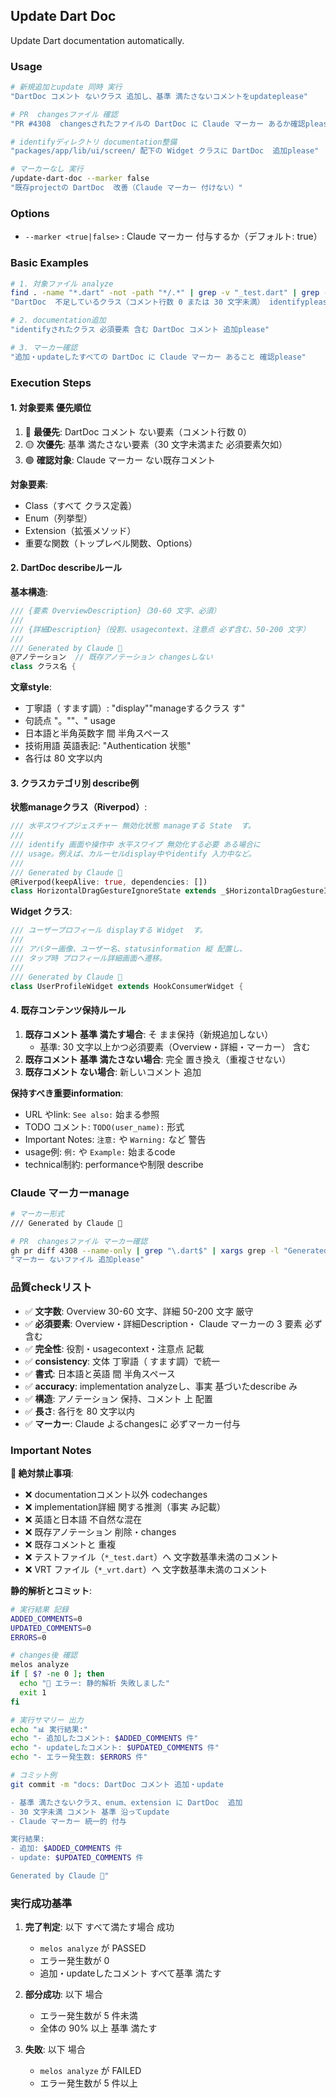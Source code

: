 ## Update Dart Doc

Update Dart documentation automatically.

### Usage

```bash
# 新規追加とupdate 同時 実行
"DartDoc コメント ないクラス 追加し、基準 満たさないコメントをupdateplease"

# PR  changesファイル 確認
"PR #4308  changesされたファイルの DartDoc に Claude マーカー あるか確認please"

# identifyディレクトリ documentation整備
"packages/app/lib/ui/screen/ 配下の Widget クラスに DartDoc  追加please"

# マーカーなし 実行
/update-dart-doc --marker false
"既存projectの DartDoc  改善（Claude マーカー 付けない）"
```

### Options

- `--marker <true|false>` : Claude マーカー 付与するか（デフォルト: true）

### Basic Examples

```bash
# 1. 対象ファイル analyze
find . -name "*.dart" -not -path "*/.*" | grep -v "_test.dart" | grep -v "_vrt.dart"
"DartDoc  不足しているクラス（コメント行数 0 または 30 文字未満） identifyplease"

# 2. documentation追加
"identifyされたクラス 必須要素 含む DartDoc コメント 追加please"

# 3. マーカー確認
"追加・updateしたすべての DartDoc に Claude マーカー あること 確認please"
```

### Execution Steps

#### 1. 対象要素 優先順位

1. 🔴 **最優先**: DartDoc コメント ない要素（コメント行数 0）
2. 🟡 **次優先**: 基準 満たさない要素（30 文字未満また 必須要素欠如）
3. 🟢 **確認対象**: Claude マーカー ない既存コメント

**対象要素**:

- Class（すべて クラス定義）
- Enum（列挙型）
- Extension（拡張メソッド）
- 重要な関数（トップレベル関数、Options）

#### 2. DartDoc describeルール

**基本構造**:

```dart
/// {要素 OverviewDescription}（30-60 文字、必須）
///
/// {詳細Description}（役割、usagecontext、注意点 必ず含む、50-200 文字）
///
/// Generated by Claude 🤖
@アノテーション  // 既存アノテーション changesしない
class クラス名 {
```

**文章style**:

- 丁寧語（ すます調）: "display""manageするクラス す"
- 句読点 "。""、" usage
- 日本語と半角英数字 間 半角スペース
- 技術用語 英語表記: "Authentication 状態"
- 各行は 80 文字以内

#### 3. クラスカテゴリ別 describe例

**状態manageクラス（Riverpod）**:

```dart
/// 水平スワイプジェスチャー 無効化状態 manageする State  す。
///
/// identify 画面や操作中 水平スワイプ 無効化する必要 ある場合に
/// usage。例えば、カルーセルdisplay中やidentify 入力中など。
///
/// Generated by Claude 🤖
@Riverpod(keepAlive: true, dependencies: [])
class HorizontalDragGestureIgnoreState extends _$HorizontalDragGestureIgnoreState {
```

**Widget クラス**:

```dart
/// ユーザープロフィール displayする Widget  す。
///
/// アバター画像、ユーザー名、statusinformation 縦 配置し、
/// タップ時 プロフィール詳細画面へ遷移。
///
/// Generated by Claude 🤖
class UserProfileWidget extends HookConsumerWidget {
```

#### 4. 既存コンテンツ保持ルール

1. **既存コメント 基準 満たす場合**: そ まま保持（新規追加しない）
   - 基準: 30 文字以上かつ必須要素（Overview・詳細・マーカー） 含む
2. **既存コメント 基準 満たさない場合**: 完全 置き換え（重複させない）
3. **既存コメント ない場合**: 新しいコメント 追加

**保持すべき重要information**:

- URL やlink: `See also:`  始まる参照
- TODO コメント: `TODO(user_name):` 形式
- Important Notes: `注意:` や `Warning:` など 警告
- usage例: `例:` や `Example:`  始まるcode
- technical制約: performanceや制限 describe

### Claude マーカーmanage

```bash
# マーカー形式
/// Generated by Claude 🤖

# PR  changesファイル マーカー確認
gh pr diff 4308 --name-only | grep "\.dart$" | xargs grep -l "Generated by Claude"
"マーカー ないファイル 追加please"
```

### 品質checkリスト

- ✅ **文字数**: Overview 30-60 文字、詳細 50-200 文字 厳守
- ✅ **必須要素**: Overview・詳細Description・ Claude マーカーの 3 要素 必ず含む
- ✅ **完全性**: 役割・usagecontext・注意点 記載
- ✅ **consistency**: 文体 丁寧語（ すます調）で統一
- ✅ **書式**: 日本語と英語 間 半角スペース
- ✅ **accuracy**: implementation analyzeし、事実 基づいたdescribe み
- ✅ **構造**: アノテーション 保持、コメント 上 配置
- ✅ **長さ**: 各行を 80 文字以内
- ✅ **マーカー**: Claude  よるchangesに 必ずマーカー付与

### Important Notes

**🔴 絶対禁止事項**:

- ❌ documentationコメント以外 codechanges
- ❌ implementation詳細 関する推測（事実 み記載）
- ❌ 英語と日本語 不自然な混在
- ❌ 既存アノテーション 削除・changes
- ❌ 既存コメントと 重複
- ❌ テストファイル（`*_test.dart`）へ 文字数基準未満のコメント
- ❌ VRT ファイル（`*_vrt.dart`）へ 文字数基準未満のコメント

**静的解析とコミット**:

```bash
# 実行結果 記録
ADDED_COMMENTS=0
UPDATED_COMMENTS=0
ERRORS=0

# changes後 確認
melos analyze
if [ $? -ne 0 ]; then
  echo "🔴 エラー: 静的解析 失敗しました"
  exit 1
fi

# 実行サマリー 出力
echo "📊 実行結果:"
echo "- 追加したコメント: $ADDED_COMMENTS 件"
echo "- updateしたコメント: $UPDATED_COMMENTS 件"
echo "- エラー発生数: $ERRORS 件"

# コミット例
git commit -m "docs: DartDoc コメント 追加・update

- 基準 満たさないクラス、enum、extension に DartDoc  追加
- 30 文字未満 コメント 基準 沿ってupdate
- Claude マーカー 統一的 付与

実行結果:
- 追加: $ADDED_COMMENTS 件
- update: $UPDATED_COMMENTS 件

Generated by Claude 🤖"
```

### 実行成功基準

1. **完了判定**: 以下 すべて満たす場合 成功
   - `melos analyze` が PASSED
   - エラー発生数が 0
   - 追加・updateしたコメント すべて基準 満たす

2. **部分成功**: 以下 場合
   - エラー発生数が 5 件未満
   - 全体の 90% 以上 基準 満たす

3. **失敗**: 以下 場合
   - `melos analyze` が FAILED
   - エラー発生数が 5 件以上
